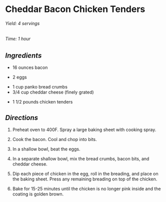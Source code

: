# Cheddar Bacon Chicken Tenders

######  Yield: 4 servings
######  Time:  1 hour

##  *Ingredients*
- 16 ounces bacon
<!--  -->
- 2 eggs
<!--  -->
- 1 cup panko bread crumbs
- 3/4 cup cheddar cheese (finely grated)
<!--  -->
- 1 1/2 pounds chicken tenders

##  *Directions*
1. Preheat oven to 400F. Spray a large baking sheet with cooking spray.

2. Cook the bacon.  Cool and chop into bits.

3. In a shallow bowl, beat the eggs.

4. In a separate shallow bowl, mix the bread crumbs, bacon bits, and
cheddar cheese.

5. Dip each piece of chicken in the egg, roll in the breading, and place
on the baking sheet.  Press any remaining breading on top of the
chicken.

6. Bake for 15-25 minutes until the chicken is no longer pink inside and
the coating is golden brown.